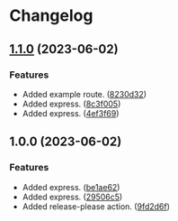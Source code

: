 # Changelog

## [1.1.0](https://github.com/goffity/release-please/compare/v1.0.0...v1.1.0) (2023-06-02)


### Features

* Added example route. ([8230d32](https://github.com/goffity/release-please/commit/8230d32a4b3a13cfcee0d3e42195e3f890e98bfe))
* Added express. ([8c3f005](https://github.com/goffity/release-please/commit/8c3f00545d3836d95afa150e3dff59b68a7b01a8))
* Added express. ([4ef3f69](https://github.com/goffity/release-please/commit/4ef3f69a9a378c92b43c8569565e3adc7adb8ca8))

## 1.0.0 (2023-06-02)


### Features

* Added express. ([be1ae62](https://github.com/goffity/release-please/commit/be1ae62f443363cfee4224e9d5adc093fbb05f16))
* Added express. ([29506c5](https://github.com/goffity/release-please/commit/29506c53e7923bfbf8543319d35961eba6d4cd98))
* Added release-please action. ([9fd2d6f](https://github.com/goffity/release-please/commit/9fd2d6fa15f11fc01be18879e8dbbbb4dc7fb3b7))
